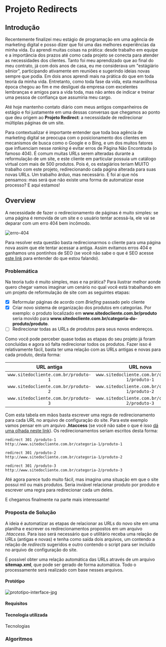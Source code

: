 # Projeto Redirects
## Introdução
Recentemente finalizei meu estágio de programação em uma agência de marketing digital e posso dizer que foi uma das melhores experiências da minha vida. Eu aprendi muitas coisas na prática: desde trabalho em equipe e a importância dos prazos até como cada projeto se conecta para atender as necessidades dos clientes. Tanto foi meu aprendizado que ao final do meu contrato, já com dois anos de casa, eu me considerava um "estágiário sênior", participando ativamente em reuniões e sugerindo ideias novas sempre que podia. Em dois anos aprendi mais na prática do que em toda teoria da minha vida. Entretanto, como toda fase da vida, esta maravilhosa época chegou ao fim e me desliguei da empresa com excelentes lembranças e amigos para a vida toda, mas não antes de indicar e treinar uma pessoa de confiança que assumiria meu cargo. 

Até hoje mantenho contato diário com meus antigos companheiros de estágio e foi justamente em uma dessas conversas que chegamos ao ponto que deu origem ao **Projeto Redirect**: a necessidade de redirecionar múltiplas páginas de um site.

Para contextualizar é importante entender que toda boa agência de marketing digital se preocupa com o posicionamento dos clientes em mecanismos de busca como o Google e o Bing, e um dos muitos fatores que influenciam nesse _ranking_ é evitar erros de Página Não Encontrada (o famoso 404). É comum muitas URLs serem alteradas durante a reformulação de um site, e este cliente em particular possuia um catálogo virtual com mais de 500 produtos. Pois é, os estagiários teriam MUITO trabalho com este projeto, redirecionando cada página alterada para suas novas URLs. Um trabalho árduo, mas necessário. E foi aí que nós pensamos: mas será que não existe uma forma de automatizar esse processo? E aqui estamos!

## Overview
A necessidade de fazer o redirecionamento de páginas é muito simples: se uma página é removida de um site e o usuário tentar acessá-la, ele vai se deparar com um erro 404 bem incômodo.

![erro-404](https://user-images.githubusercontent.com/32982475/79689292-250bf780-822a-11ea-9e14-9311a8f0ac11.jpg)

Para resolver esta questão basta redirecionarmos o cliente para uma página nova assim que ele tentar acessar a antiga. Assim evitamos erros 404 e ganhamos uns pontinhos de SEO (se você não sabe o que é SEO acesse [este link](https://cintracomunicacao.com.br/consultoria-de-seo/) para entender do que estou falando).

### Problemática
Na teoria tudo é muito simples, mas e na prática? Para ilustrar melhor aonde quero chegar vamos imaginar um cenário no qual você está trabalhando em um projeto de reformulação de site com as seguintes etapas:

- [x] Reformular páginas de acordo com _Briefing_ passado pelo cliente
- [x] Criar novo sistema de organização dos produtos em categorias. Por exemplo: o produto localizado em **www<span></span>.sitedocliente.com.br/produto** seria movido para **www<span></span>.sitedocliente.com.br/categoria-do-produto/produto**.
- [ ] Redirecionar todas as URLs de produtos para seus novos endereços.

Como você pode perceber quase todas as etapas do seu projeto já foram concluídas e agora só falta redirecionar todos os produtos. Fazer isso é relativamente fácil, basta ter uma relação com as URLs antigas e novas para cada produto, desta forma:

| URL antiga | URL nova |
|:-:|:-:|
| `www.sitedocliente.com.br/produto-1` | `www.sitedocliente.com.br/categoria-1/produto-1` |
| `www.sitedocliente.com.br/produto-2` | `www.sitedocliente.com.br/categoria-1/produto-2` |
| `www.sitedocliente.com.br/produto-3` | `www.sitedocliente.com.br/categoria-2/produto-3` |

Com esta tabela em mãos basta escrever uma regra de redirecionamento para cada URL no arquivo de configuração do site. Para este exemplo vamos pensar em um arquivo **.htaccess** (se você não sabe o que é isso [dá uma olhada neste link](https://pt.wikipedia.org/wiki/.htaccess)). Os redirecionamentos seriam escritos desta forma:
```
redirect 301 /produto-1
http://www.sitedocliente.com.br/categoria-1/produto-1

redirect 301 /produto-2
http://www.sitedocliente.com.br/categoria-1/produto-2

redirect 301 /produto-3
http://www.sitedocliente.com.br/categoria-2/produto-3
```
Até agora parece tudo muito fácil, mas imagina uma situação em que o site possui mil ou mais produtos. Seria inviável relacionar produto por produto e escrever uma regra para redirecionar cada um deles. 

E chegamos finalmente na parte mais interessante!

### Proposta de Solução
A ideia é automatizar as etapas de relacionar as URLs do novo site em uma planilha e escrever os redirecionamentos propostos em um arquivo _.htaccess_. Para isso será necessário que o utilitário receba uma relação de URLs (antigas e novas) e tenha como saída dois arquivos, um contendo a relação de _redirects_ sugeridos e outro contendo o script para ser incluído no arquivo de configuração do site.

É possível obter uma relação automática das URLs através de um arquivo **sitemap.xml**, que pode ser gerado de forma automática. Todo o processamente será realizado com base nesses arquivos.

#### Protótipo
![prototipo-interface-jpg](https://user-images.githubusercontent.com/32982475/79693999-2ea25900-8244-11ea-988a-61776d5d1d7d.jpg)

#### Requisitos


#### Tecnologia utilizada
Tecnologias

### Algoritmos
